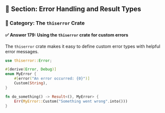 ## 📘 Section: Error Handling and Result Types  
### 🔹 Category: The `thiserror` Crate  
#### ✅ Answer 179: Using the `thiserror` crate for custom errors

The `thiserror` crate makes it easy to define custom error types with helpful error messages.

```rust
use thiserror::Error;

#[derive(Error, Debug)]
enum MyError {
    #[error("An error occurred: {0}")]
    Custom(String),
}

fn do_something() -> Result<(), MyError> {
    Err(MyError::Custom("Something went wrong".into()))
}
```
